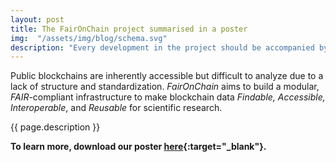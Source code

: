 ```yaml
---
layout: post
title: The FairOnChain project summarised in a poster
img:  "/assets/img/blog/schema.svg"
description: "Every development in the project should be accompanied by the appropriate communciation and dissemination. For this year's CHIST-ERA Projects seminar, the FairOnChain consortium has prepared a poster which describes the project goals, methodology, key use cases, system design and architecture, and performance metrics."
---
```


Public blockchains are inherently accessible but difficult to analyze due to a lack of structure and standardization. _FairOnChain_ aims to build a modular, _FAIR_-compliant infrastructure to make blockchain data _Findable, Accessible, Interoperable_, and _Reusable_ for scientific research.

{{ page.description }}


<p class="text-center" markdown="1">

**To learn more, download our poster [here](/assets/pdf/poster_chistera_2025.pdf){:target="_blank"}.**


</p>

